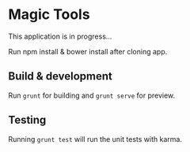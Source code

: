 # Magic Tools

This application is in progress...

Run npm install & bower install after cloning app.

## Build & development

Run `grunt` for building and `grunt serve` for preview.

## Testing

Running `grunt test` will run the unit tests with karma.
